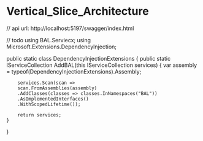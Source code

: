 # Vertical_Slice_Architecture

// api url: http://localhost:5197/swagger/index.html

// todo
using BAL.Serviecx;
using Microsoft.Extensions.DependencyInjection;

public static class DependencyInjectionExtensions
{
    public static IServiceCollection AddBAL(this IServiceCollection services)
    {
        var assembly = typeof(DependencyInjectionExtensions).Assembly;

        services.Scan(scan =>
        scan.FromAssemblies(assembly)
        .AddClasses(classes => classes.InNamespaces("BAL"))
        .AsImplementedInterfaces()
        .WithScopedLifetime());

        return services;
    }
}